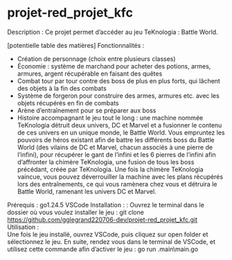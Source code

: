# projet-red_projet_kfc
Description : 
Ce projet permet d’accéder au jeu TeKnologia : Battle World.

[potentielle table des matières]
Fonctionnalités : 
-	Création de personnage (choix entre plusieurs classes)
-	Économie : système de marchand pour acheter des potions, armes, armures, argent récupérable en faisant des quêtes
-	Combat tour par tour contre des boss de plus en plus forts, qui lâchent des objets à la fin des combats
-	Système de forgeron pour construire des armes, armures etc. avec les objets récupérés en fin de combats
-	Arène d’entraînement pour se préparer aux boss
-	Histoire accompagnant le jeu tout le long : une machine nommée TeKnologia détruit deux univers, DC et Marvel et a fusionner le contenu de ces univers en un unique monde, le Battle World. Vous empruntez les pouvoirs de héros existant afin de battre les différents boss du Battle World (des vilains de DC et Marvel, chacun associés à une pierre de l’infini), pour récupérer le gant de l’infini et les 6 pierres de l’infini afin d’affronter la chimère TeKnologia, une fusion de tous les boss précédant, créée par TeKnologia. Une fois la chimère TeKnologia vaincue, vous pouvez déverrouiller la machine avec les plans récupérés lors des entraînements, ce qui vous ramènera chez vous et détruira le Battle World, ramenant les univers DC et Marvel. 

Prérequis :
go1.24.5
VSCode
Installation : :
     Ouvrez le terminal dans le dossier où vous voulez installer le jeu :
     git clone https://github.com/gglegrand220706-dev/projet-red_projet_kfc.git
Utilisation :  
Une fois le jeu installé, ouvrez VSCode, puis cliquez sur open folder et sélectionnez le jeu. En suite, rendez vous dans le terminal de VSCode, et utilisez cette commande afin d’activer le jeu : go run .main\main.go

